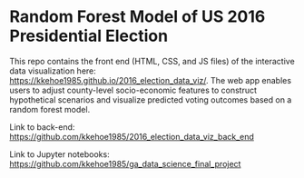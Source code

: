 # Random Forest Model of US 2016 Presidential Election

This repo contains the front end (HTML, CSS, and JS files) of the interactive data visualization here: https://kkehoe1985.github.io/2016_election_data_viz/. The web app enables users to adjust county-level socio-economic features to construct hypothetical scenarios and visualize predicted voting outcomes based on a random forest model.

Link to back-end: https://github.com/kkehoe1985/2016_election_data_viz_back_end

Link to Jupyter notebooks: https://github.com/kkehoe1985/ga_data_science_final_project

